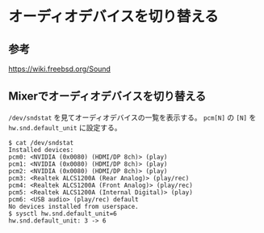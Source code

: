 # オーディオデバイスを切り替える

## 参考

https://wiki.freebsd.org/Sound

## Mixerでオーディオデバイスを切り替える

`/dev/sndstat` を見てオーディオデバイスの一覧を表示する。
`pcm[N]` の `[N]` を `hw.snd.default_unit` に設定する。

```
$ cat /dev/sndstat
Installed devices:
pcm0: <NVIDIA (0x0080) (HDMI/DP 8ch)> (play)
pcm1: <NVIDIA (0x0080) (HDMI/DP 8ch)> (play)
pcm2: <NVIDIA (0x0080) (HDMI/DP 8ch)> (play)
pcm3: <Realtek ALCS1200A (Rear Analog)> (play/rec)
pcm4: <Realtek ALCS1200A (Front Analog)> (play/rec)
pcm5: <Realtek ALCS1200A (Internal Digital)> (play)
pcm6: <USB audio> (play/rec) default
No devices installed from userspace.
$ sysctl hw.snd.default_unit=6
hw.snd.default_unit: 3 -> 6
```
